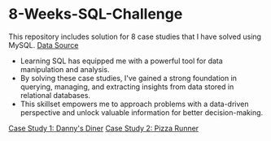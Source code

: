 # 8-Weeks-SQL-Challenge

This repository includes solution for 8 case studies that I have solved using MySQL. 
[Data Source](https://8weeksqlchallenge.com/)

+ Learning SQL has equipped me with a powerful tool for data manipulation and analysis.
+ By solving these case studies, I've gained a strong foundation in querying, managing, and extracting insights from data stored in relational databases.
+ This skillset empowers me to approach problems with a data-driven perspective and unlock valuable information for better decision-making.

[Case Study 1: Danny's Diner](https://github.com/snehapaherwar/Case-Study-1-Danny-s-Diner)
[Case Study 2: Pizza Runner](https://github.com/snehapaherwar/Pizza-Runner-Case-Study)
